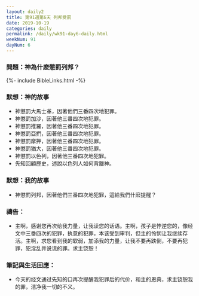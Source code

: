 ```yaml
---
layout: daily2
title: 第91週第6天 列邦受罰
date: 2019-10-19
categories: daily
permalink: /daily/wk91-day6-daily.html
weekNum: 91
dayNum: 6
---
```


### 問題：神為什麽懲罰列邦？

{%- include BibleLinks.html -%}

### 默想：神的故事
+ 神懲罰大馬士革，因著他們三番四次地犯罪。
+ 神懲罰加沙，因著他三番四次地犯罪。
+ 神懲罰推羅，因著他三番四次地犯罪。
+ 神懲罰亞捫，因著他三番四次地犯罪。
+ 神懲罰摩押，因著他三番四次地犯罪。
+ 神懲罰猶大，因著他三番四次地犯罪。
+ 神懲罰以色列，因著他三番四次地犯罪。
+ 先知回顧歷史，述說以色列人如何背離神。

### 默想：我的故事
+ 神懲罰列邦，因著他們三番四次地犯罪，這給我們什麽提醒？

### 禱告：

+ 主啊，感谢您再次给我力量，让我读您的话语。主啊，孩子是悖逆您的，像经文中三番四次的犯罪，执意的犯罪，本该受到审判，但主的怜悯让我继续存活。主啊，求您看到我的软弱，加添我的力量，让我不要再跌倒，不要再犯罪，犯淫乱并说谎的罪。求主饶恕！

### 筆記與生活回應：

+ 今天的经文通过先知的口再次提醒我犯罪后的代价，和主的恩典，求主饶恕我的罪，洁净我一切的不义。

